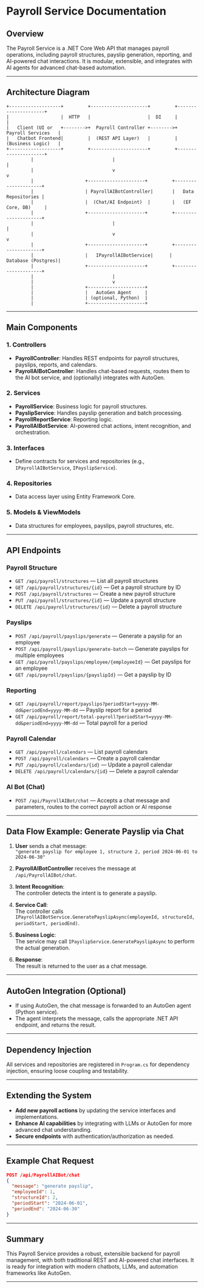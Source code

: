 # Payroll Service Documentation

## Overview

The Payroll Service is a .NET Core Web API that manages payroll operations, including payroll structures, payslip generation, reporting, and AI-powered chat interactions. It is modular, extensible, and integrates with AI agents for advanced chat-based automation.

---

## Architecture Diagram

```
+-------------------+         +---------------------+         +---------------------+
|                   |  HTTP   |                     |  DI     |                     |
|   Client (UI or   +-------->+  Payroll Controller +-------->+  Payroll Services   |
|   Chatbot Frontend|         |  (REST API Layer)   |         |  (Business Logic)   |
+-------------------+         +---------------------+         +---------------------+
         |                             |                                 |
         |                             v                                 v
         |                   +---------------------+         +---------------------+
         |                   | PayrollAIBotController|       |   Data Repositories |
         |                   |  (Chat/AI Endpoint)  |        |   (EF Core, DB)     |
         |                   +---------------------+         +---------------------+
         |                             |                                 |
         |                             v                                 v
         |                   +---------------------+         +---------------------+
         |                   |   IPayrollAIBotService|      |   Database (Postgres)|
         |                   +---------------------+         +---------------------+
         |                             |
         |                             v
         |                   +---------------------+
         |                   |   AutoGen Agent     |
         |                   | (optional, Python)  |
         |                   +---------------------+
```

---

## Main Components

### 1. Controllers
- **PayrollController**: Handles REST endpoints for payroll structures, payslips, reports, and calendars.
- **PayrollAIBotController**: Handles chat-based requests, routes them to the AI bot service, and (optionally) integrates with AutoGen.

### 2. Services
- **PayrollService**: Business logic for payroll structures.
- **PayslipService**: Handles payslip generation and batch processing.
- **PayrollReportService**: Reporting logic.
- **PayrollAIBotService**: AI-powered chat actions, intent recognition, and orchestration.

### 3. Interfaces
- Define contracts for services and repositories (e.g., `IPayrollAIBotService`, `IPayslipService`).

### 4. Repositories
- Data access layer using Entity Framework Core.

### 5. Models & ViewModels
- Data structures for employees, payslips, payroll structures, etc.

---

## API Endpoints

### Payroll Structure
- `GET /api/payroll/structures` — List all payroll structures
- `GET /api/payroll/structures/{id}` — Get a payroll structure by ID
- `POST /api/payroll/structures` — Create a new payroll structure
- `PUT /api/payroll/structures/{id}` — Update a payroll structure
- `DELETE /api/payroll/structures/{id}` — Delete a payroll structure

### Payslips
- `POST /api/payroll/payslips/generate` — Generate a payslip for an employee
- `POST /api/payroll/payslips/generate-batch` — Generate payslips for multiple employees
- `GET /api/payroll/payslips/employee/{employeeId}` — Get payslips for an employee
- `GET /api/payroll/payslips/{payslipId}` — Get a payslip by ID

### Reporting
- `GET /api/payroll/report/payslips?periodStart=yyyy-MM-dd&periodEnd=yyyy-MM-dd` — Payslip report for a period
- `GET /api/payroll/report/total-payroll?periodStart=yyyy-MM-dd&periodEnd=yyyy-MM-dd` — Total payroll for a period

### Payroll Calendar
- `GET /api/payroll/calendars` — List payroll calendars
- `POST /api/payroll/calendars` — Create a payroll calendar
- `PUT /api/payroll/calendars/{id}` — Update a payroll calendar
- `DELETE /api/payroll/calendars/{id}` — Delete a payroll calendar

### AI Bot (Chat)
- `POST /api/PayrollAIBot/chat` — Accepts a chat message and parameters, routes to the correct payroll action or AI response

---

## Data Flow Example: Generate Payslip via Chat

1. **User** sends a chat message:  
   `"generate payslip for employee 1, structure 2, period 2024-06-01 to 2024-06-30"`

2. **PayrollAIBotController** receives the message at `/api/PayrollAIBot/chat`.

3. **Intent Recognition**:  
   The controller detects the intent is to generate a payslip.

4. **Service Call**:  
   The controller calls `IPayrollAIBotService.GeneratePayslipAsync(employeeId, structureId, periodStart, periodEnd)`.

5. **Business Logic**:  
   The service may call `IPayslipService.GeneratePayslipAsync` to perform the actual generation.

6. **Response**:  
   The result is returned to the user as a chat message.

---

## AutoGen Integration (Optional)

- If using AutoGen, the chat message is forwarded to an AutoGen agent (Python service).
- The agent interprets the message, calls the appropriate .NET API endpoint, and returns the result.

---

## Dependency Injection

All services and repositories are registered in `Program.cs` for dependency injection, ensuring loose coupling and testability.

---

## Extending the System

- **Add new payroll actions** by updating the service interfaces and implementations.
- **Enhance AI capabilities** by integrating with LLMs or AutoGen for more advanced chat understanding.
- **Secure endpoints** with authentication/authorization as needed.

---

## Example Chat Request

```json
POST /api/PayrollAIBot/chat
{
  "message": "generate payslip",
  "employeeId": 1,
  "structureId": 2,
  "periodStart": "2024-06-01",
  "periodEnd": "2024-06-30"
}
```

---

## Summary

This Payroll Service provides a robust, extensible backend for payroll management, with both traditional REST and AI-powered chat interfaces. It is ready for integration with modern chatbots, LLMs, and automation frameworks like AutoGen.

---